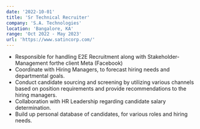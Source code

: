 ```yaml
---
date: '2022-10-01'
title: 'Sr Technical Recruiter'
company: 'S.A. Technologies'
location: 'Bangalore, KA'
range: 'Oct 2022 - May 2023'
url: 'https://www.satincorp.com/'
---
```


- Responsible for handling E2E Recruitment along with Stakeholder-Management forthe client Meta (Facebook)
- Coordinate with Hiring Managers, to forecast hiring needs and departmental goals.
- Conduct candidate sourcing and screening by utilizing various channels based on position requirements and provide recommendations to the hiring managers.
- Collaboration with HR Leadership regarding candidate salary determination.
- Build up personal database of candidates, for various roles and hiring needs.